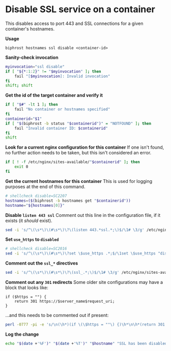 # Disable SSL service on a container

This disables access to port 443 and SSL connections for a given container's hostnames.

**Usage**
```
biphrost hostnames ssl disable <container-id>
```

**Sanity-check invocation**
```bash
myinvocation="ssl disable"
if [ "${*:1:2}" != "$myinvocation" ]; then
    fail "[$myinvocation]: Invalid invocation"
fi
shift; shift
```

**Get the id of the target container and verify it**
```bash
if [ "$#" -lt 1 ]; then
    fail "No container or hostnames specified"
fi
containerid="$1"
if [ "$(biphrost -b status "$containerid")" = "NOTFOUND" ]; then
    fail "Invalid container ID: $containerid"
fi
shift
```

**Look for a current nginx configuration for this container**
If one isn't found, no further action needs to be taken, but this isn't considered an error.
```bash
if [ ! -f /etc/nginx/sites-available/"$containerid" ]; then
    exit 0
fi
```

**Get the current hostnames for this container**
This is used for logging purposes at the end of this command.
```bash
# shellcheck disable=SC2207
hostnames=($(biphrost -b hostnames get "$containerid"))
hostname="${hostnames[0]}"
```

**Disable `listen 443 ssl`**
Comment out this line in the configuration file, if it exists (it *should* exist).
```bash
sed -i 's/^\(\s*\)\(#\s*\)\?\(listen 443.*ssl.*;\)$/\1# \3/g' /etc/nginx/sites-available/"$containerid"
```

**Set `use_https` to `disabled`**
```bash
# shellcheck disable=SC2016
sed -i 's/^\(\s*\)\(#\s*\)\?set \$use_https .*;$/\1set \$use_https "disabled";/g' /etc/nginx/sites-available/"$containerid"
```

**Comment out the `ssl_*` directives**
```bash
sed -i 's/^\(\s*\)\(#\s*\)\?\(ssl_.*;\)$/\1# \3/g' /etc/nginx/sites-available/"$containerid"
```

**Comment out any `301` redirects**
Some older site configurations may have a block that looks like:
```
if ($https = "") {
    return 301 https://$server_name$request_uri;
}
```
...and this needs to be commented out if present:
```bash
perl -0777 -pi -e 's/\n(\h*)(if \(\$https = ""\) {)\h*\n\h*(return 301 https:\/\/\$server_name\$request_uri;)\h*\n\h*(})\h*/\n\1# \2\n\1#     \3\n\1# \4/' /etc/nginx/sites-available/"$containerid"
```

**Log the change**
```bash
echo "$(date +'%F')" "$(date +'%T')" "$hostname" "SSL has been disabled for $containerid: ${hostnames[*]}"
```